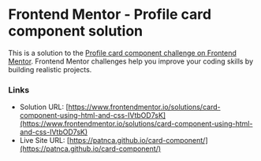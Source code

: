 # Frontend Mentor - Profile card component solution

This is a solution to the [Profile card component challenge on Frontend Mentor](https://www.frontendmentor.io/challenges/profile-card-component-cfArpWshJ). Frontend Mentor challenges help you improve your coding skills by building realistic projects. 



### Links

- Solution URL: [https://www.frontendmentor.io/solutions/card-component-using-html-and-css-IVtbOD7sK](https://www.frontendmentor.io/solutions/card-component-using-html-and-css-IVtbOD7sK)
- Live Site URL: [https://patnca.github.io/card-component/](https://patnca.github.io/card-component/)
